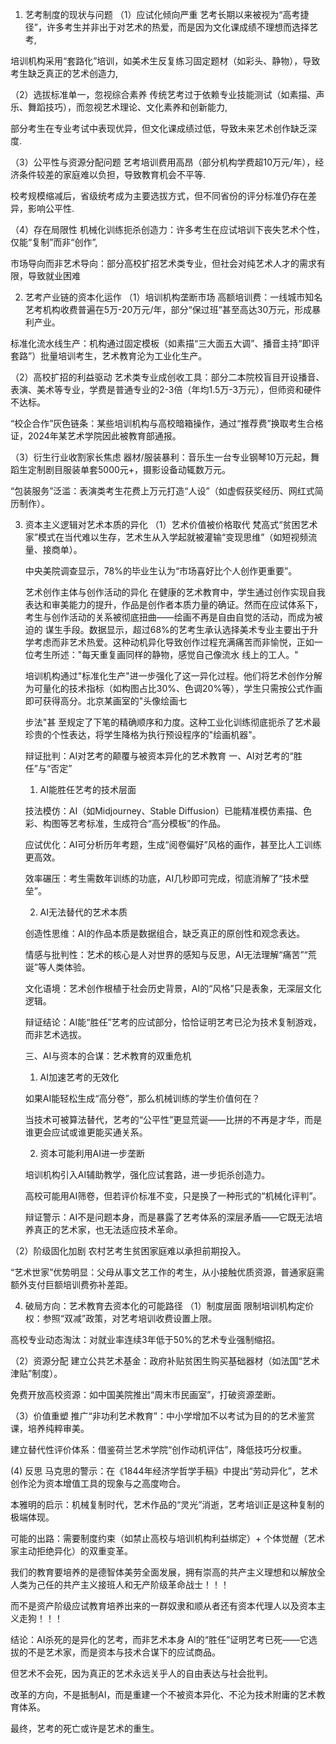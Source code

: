 1. 艺考制度的现状与问题
（1）应试化倾向严重
艺考长期以来被视为“高考捷径”，许多考生并非出于对艺术的热爱，而是因为文化课成绩不理想而选择艺考,

培训机构采用“套路化”培训，如美术生反复练习固定题材（如彩头、静物），导致考生缺乏真正的艺术创造力,


（2）选拔标准单一，忽视综合素养
传统艺考过于依赖专业技能测试（如素描、声乐、舞蹈技巧），而忽视艺术理论、文化素养和创新能力,

部分考生在专业考试中表现优异，但文化课成绩过低，导致未来艺术创作缺乏深度.

（3）公平性与资源分配问题
艺考培训费用高昂（部分机构学费超10万元/年），经济条件较差的家庭难以负担，导致教育机会不平等.

校考规模缩减后，省级统考成为主要选拔方式，但不同省份的评分标准仍存在差异，影响公平性.

（4）存在局限性
机械化训练扼杀创造力：许多考生在应试培训下丧失艺术个性，仅能“复制”而非“创作”,

市场导向而非艺术导向：部分高校扩招艺术类专业，但社会对纯艺术人才的需求有限，导致就业困难


2. 艺考产业链的资本化运作
（1）培训机构垄断市场
高额培训费：一线城市知名艺考机构收费普遍在5万-20万元/年，部分“保过班”甚至高达30万元，形成暴利产业。

标准化流水线生产：机构通过固定模板（如素描“三大面五大调”、播音主持“即评套路”）批量培训考生，艺术教育沦为工业化生产。

（2）高校扩招的利益驱动
艺术类专业成创收工具：部分二本院校盲目开设播音、表演、美术等专业，学费是普通专业的2-3倍（年均1.5万-3万元），但师资和硬件不达标。

“校企合作”灰色链条：某些培训机构与高校暗箱操作，通过“推荐费”换取考生合格证，2024年某艺术学院因此被教育部通报。

（3）衍生行业收割家长焦虑
器材/服装暴利：音乐生一台专业钢琴10万元起，舞蹈生定制剧目服装单套5000元+，摄影设备动辄数万元。

“包装服务”泛滥：表演类考生花费上万元打造“人设”（如虚假获奖经历、网红式简历制作）。

3. 资本主义逻辑对艺术本质的异化
（1）艺术价值被价格取代
     梵高式“贫困艺术家”模式在当代难以生存，艺术生从入学起就被灌输“变现思维”（如短视频流量、接商单）。
     
     中央美院调查显示，78%的毕业生认为“市场喜好比个人创作更重要”。
     
     艺术创作主体与创作活动的异化
     在健康的艺术教育中，学生通过创作实现自我表达和审美能力的提升，作品是创作者本质力量的确证。然而在应试体系下，考生与创作活动的关系被彻底扭曲——绘画不再是自由自觉的活动，而成为被迫的     谋生手段。数据显示，超过68%的艺考生承认选择美术专业主要出于升学考虑而非艺术热爱。这种动机异化导致创作过程充满痛苦而非愉悦，正如一位考生所述："每天重复画同样的静物，感觉自己像流水     线上的工人。"
     
     培训机构通过"标准化生产"进一步强化了这一异化过程。他们将艺术创作分解为可量化的技术指标（如构图占比30%、色调20%等），学生只需按公式作画即可获得高分。北京某画室的"头像绘画七
     
     步法"甚     至规定了下笔的精确顺序和力度。这种工业化训练彻底扼杀了艺术最珍贵的个性表达，将学生降格为执行预设程序的"绘画机器"。

    辩证批判：AI对艺考的颠覆与被资本异化的艺术教育
    一、AI对艺考的“胜任”与“否定”
    1. AI能胜任艺考的技术层面
    
    技法模仿：AI（如Midjourney、Stable Diffusion）已能精准模仿素描、色彩、构图等艺考标准，生成符合“高分模板”的作品。
    
    应试优化：AI可分析历年考题，生成“阅卷偏好”风格的画作，甚至比人工训练更高效。
    
    效率碾压：考生需数年训练的功底，AI几秒即可完成，彻底消解了“技术壁垒”。
    
    2. AI无法替代的艺术本质
    
    创造性思维：AI的作品本质是数据组合，缺乏真正的原创性和观念表达。
    
    情感与批判性：艺术的核心是人对世界的感知与反思，AI无法理解“痛苦”“荒诞”等人类体验。
    
    文化语境：艺术创作根植于社会历史背景，AI的“风格”只是表象，无深层文化逻辑。
    
    辩证结论：AI能“胜任”艺考的应试部分，恰恰证明艺考已沦为技术复制游戏，而非艺术选拔。

     三、AI与资本的合谋：艺术教育的双重危机
     1. AI加速艺考的无效化
     
     如果AI能轻松生成“高分卷”，那么机械训练的学生价值何在？
     
     当技术可被算法替代，艺考的“公平性”更显荒诞——比拼的不再是才华，而是谁更会应试或谁更能买通关系。
     
     2. 资本可能利用AI进一步垄断
     
     培训机构引入AI辅助教学，强化应试套路，进一步扼杀创造力。
     
     高校可能用AI筛卷，但若评价标准不变，只是换了一种形式的“机械化评判”。
     
     辩证警示：AI不是问题本身，而是暴露了艺考体系的深层矛盾——它既无法培养真正的艺术家，也无法适应技术革命。



（2）阶级固化加剧
农村艺考生贫困家庭难以承担前期投入。

“艺术世家”优势明显：父母从事文艺工作的考生，从小接触优质资源，普通家庭需额外支付巨额培训费弥补差距。

4. 破局方向：艺术教育去资本化的可能路径
（1）制度层面
限制培训机构定价权：参照“双减”政策，对艺考培训收费设置上限。

高校专业动态淘汰：对就业率连续3年低于50%的艺术专业强制缩招。

（2）资源分配
建立公共艺术基金：政府补贴贫困生购买基础器材（如法国“艺术津贴”制度）。

免费开放高校资源：如中国美院推出“周末市民画室”，打破资源垄断。

（3）价值重塑
推广“非功利艺术教育”：中小学增加不以考试为目的的艺术鉴赏课，培养纯粹审美。

建立替代性评价体系：借鉴荷兰艺术学院“创作动机评估”，降低技巧分权重。

 (4) 反思
马克思的警示：在《1844年经济学哲学手稿》中提出“劳动异化”，艺术创作沦为资本增值工具的现象与之高度吻合。

本雅明的启示：机械复制时代，艺术作品的“灵光”消逝，艺考培训正是这种复制的极端体现。

可能的出路：需要制度约束（如禁止高校与培训机构利益绑定）+ 个体觉醒（艺术家主动拒绝异化）的双重变革。

我们的教育要培养的是德智体美劳全面发展，拥有崇高的共产主义理想和以解放全人类为己任的共产主义接班人和无产阶级革命战士！！！

而不是资产阶级应试教育培养出来的一群奴隶和顺从者还有资本代理人以及资本主义走狗！！！


结论：AI杀死的是异化的艺考，而非艺术本身
AI的“胜任”证明艺考已死——它选拔的不是艺术家，而是资本与技术合谋下的应试商品。

但艺术不会死，因为真正的艺术永远关乎人的自由表达与社会批判。

改革的方向，不是抵制AI，而是重建一个不被资本异化、不沦为技术附庸的艺术教育体系。

最终，艺考的死亡或许是艺术的重生。
